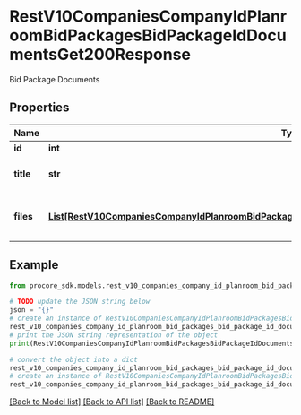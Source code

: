 # RestV10CompaniesCompanyIdPlanroomBidPackagesBidPackageIdDocumentsGet200Response

Bid Package Documents

## Properties

Name | Type | Description | Notes
------------ | ------------- | ------------- | -------------
**id** | **int** | ID | [optional] 
**title** | **str** | Bid package title | [optional] 
**files** | [**List[RestV10CompaniesCompanyIdPlanroomBidPackagesBidPackageIdDocumentsGet200ResponseFilesInner]**](RestV10CompaniesCompanyIdPlanroomBidPackagesBidPackageIdDocumentsGet200ResponseFilesInner.md) | List of files, attached to the bid package | [optional] 

## Example

```python
from procore_sdk.models.rest_v10_companies_company_id_planroom_bid_packages_bid_package_id_documents_get200_response import RestV10CompaniesCompanyIdPlanroomBidPackagesBidPackageIdDocumentsGet200Response

# TODO update the JSON string below
json = "{}"
# create an instance of RestV10CompaniesCompanyIdPlanroomBidPackagesBidPackageIdDocumentsGet200Response from a JSON string
rest_v10_companies_company_id_planroom_bid_packages_bid_package_id_documents_get200_response_instance = RestV10CompaniesCompanyIdPlanroomBidPackagesBidPackageIdDocumentsGet200Response.from_json(json)
# print the JSON string representation of the object
print(RestV10CompaniesCompanyIdPlanroomBidPackagesBidPackageIdDocumentsGet200Response.to_json())

# convert the object into a dict
rest_v10_companies_company_id_planroom_bid_packages_bid_package_id_documents_get200_response_dict = rest_v10_companies_company_id_planroom_bid_packages_bid_package_id_documents_get200_response_instance.to_dict()
# create an instance of RestV10CompaniesCompanyIdPlanroomBidPackagesBidPackageIdDocumentsGet200Response from a dict
rest_v10_companies_company_id_planroom_bid_packages_bid_package_id_documents_get200_response_from_dict = RestV10CompaniesCompanyIdPlanroomBidPackagesBidPackageIdDocumentsGet200Response.from_dict(rest_v10_companies_company_id_planroom_bid_packages_bid_package_id_documents_get200_response_dict)
```
[[Back to Model list]](../README.md#documentation-for-models) [[Back to API list]](../README.md#documentation-for-api-endpoints) [[Back to README]](../README.md)



